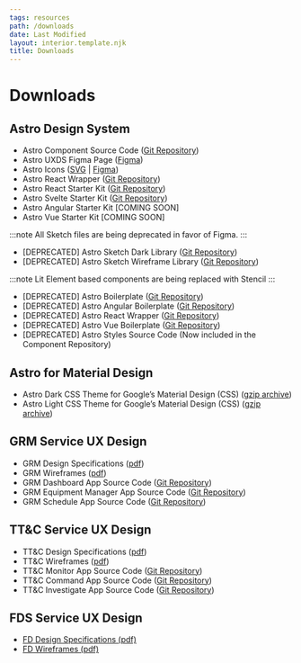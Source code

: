 ```yaml
---
tags: resources
path: /downloads
date: Last Modified
layout: interior.template.njk
title: Downloads
---
```


# Downloads

## Astro Design System

- Astro Component Source Code ([Git Repository](https://github.com/RocketCommunicationsInc/astro-components))
- Astro UXDS Figma Page ([Figma](https://www.figma.com/community/file/1014254163928270411))
- Astro Icons ([SVG](https://github.com/RocketCommunicationsInc/astro/tree/main/packages/web-components/src/icons) | [Figma](https://www.figma.com/community/file/1022883566772542677))
- Astro React Wrapper ([Git Repository](https://github.com/RocketCommunicationsInc/astro/tree/main/packages/react))
- Astro React Starter Kit ([Git Repository](https://github.com/RocketCommunicationsInc/astro/blob/main/packages/starter-kits/react-starter/README.md))
- Astro Svelte Starter Kit ([Git Repository](https://github.com/RocketCommunicationsInc/astro/blob/main/packages/starter-kits/svelte-starter/README.md))
- Astro Angular Starter Kit \[COMING SOON\]
- Astro Vue Starter Kit \[COMING SOON\]

:::note
All Sketch files are being deprecated in favor of Figma.
:::

- \[DEPRECATED\] Astro Sketch Dark Library ([Git Repository](https://github.com/RocketCommunicationsInc/astro-design-resources/tree/master/Sketch))
- \[DEPRECATED\] Astro Sketch Wireframe Library ([Git Repository](https://github.com/RocketCommunicationsInc/astro-design-resources/tree/master/Sketch))

:::note
Lit Element based components are being replaced with Stencil
:::

- \[DEPRECATED\] Astro Boilerplate ([Git Repository](https://github.com/RocketCommunicationsInc/astro-boilerplate))
- \[DEPRECATED\] Astro Angular Boilerplate ([Git Repository](https://github.com/RocketCommunicationsInc/astro-boilerplate-angular))
- \[DEPRECATED\] Astro React Wrapper ([Git Repository](https://github.com/RocketCommunicationsInc/astro-boilerplate-react))
- \[DEPRECATED\] Astro Vue Boilerplate ([Git Repository](https://github.com/RocketCommunicationsInc/astro-boilerplate-vue))
- \[DEPRECATED\] Astro Styles Source Code (Now included in the Component Repository)

## Astro for Material Design

- Astro Dark CSS Theme for Google’s Material Design (CSS) ([gzip archive](https://astro-material.netlify.app/darkTheme.zip))
- Astro Light CSS Theme for Google’s Material Design (CSS) ([gzip archive](https://astro-material-light.netlify.app/lightTheme.zip))

## GRM Service UX Design

- GRM Design Specifications ([pdf](https://s3-us-west-2.amazonaws.com/com.rocketcom.astrouxds/attachments/grm-specifications.pdf))
- GRM Wireframes ([pdf](https://s3-us-west-2.amazonaws.com/com.rocketcom.astrouxds/downloads/grm-wireframes.pdf))
- GRM Dashboard App Source Code ([Git Repository](https://bitbucket.org/rocketcom/grm-sample-apps-dashboard/src/master/))
- GRM Equipment Manager App Source Code ([Git Repository](https://bitbucket.org/rocketcom/grm-sample-apps-equipment/src/master/))
- GRM Schedule App Source Code ([Git Repository](https://bitbucket.org/rocketcom/grm-sample-apps-schedule/src/master/))

## TT&C Service UX Design

- TT&C Design Specifications ([pdf](https://s3-us-west-2.amazonaws.com/com.rocketcom.astrouxds/downloads/ttc-specifications.pdf))
- TT&C Wireframes ([pdf](https://s3-us-west-2.amazonaws.com/com.rocketcom.astrouxds/downloads/ttc-wireframes.pdf))
- TT&C Monitor App Source Code ([Git Repository](https://bitbucket.org/rocketcom/tt-c-monitor/src/master/))
- TT&C Command App Source Code ([Git Repository](https://bitbucket.org/rocketcom/tt-c-command/src/master/))
- TT&C Investigate App Source Code ([Git Repository](https://bitbucket.org/rocketcom/tt-c-investigate/src/master/))

## FDS Service UX Design

- [FD Design Specifications (pdf)](https://s3-us-west-2.amazonaws.com/com.rocketcom.astrouxds/downloads/fds-specifications.pdf)
- [FD Wireframes (pdf)](https://s3-us-west-2.amazonaws.com/com.rocketcom.astrouxds/downloads/fds-wireframes.pdf)
